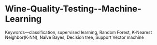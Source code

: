 # Wine-Quality-Testing--Machine-Learning
Keywords—classification, supervised learning, Random Forest, K-Nearest Neighbor(K-NN), Naïve Bayes, Decision tree, Support Vector machine
